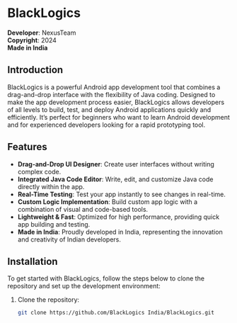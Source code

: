 # BlackLogics

**Developer**: NexusTeam  
**Copyright**: 2024  
**Made in India**

## Introduction

BlackLogics is a powerful Android app development tool that combines a drag-and-drop interface with the flexibility of Java coding. Designed to make the app development process easier, BlackLogics allows developers of all levels to build, test, and deploy Android applications quickly and efficiently. It’s perfect for beginners who want to learn Android development and for experienced developers looking for a rapid prototyping tool.

## Features

- **Drag-and-Drop UI Designer**: Create user interfaces without writing complex code.
- **Integrated Java Code Editor**: Write, edit, and customize Java code directly within the app.
- **Real-Time Testing**: Test your app instantly to see changes in real-time.
- **Custom Logic Implementation**: Build custom app logic with a combination of visual and code-based tools.
- **Lightweight & Fast**: Optimized for high performance, providing quick app building and testing.
- **Made in India**: Proudly developed in India, representing the innovation and creativity of Indian developers.

## Installation

To get started with BlackLogics, follow the steps below to clone the repository and set up the development environment:

1. Clone the repository:

   ```bash
   git clone https://github.com/BlackLogics India/BlackLogics.git
